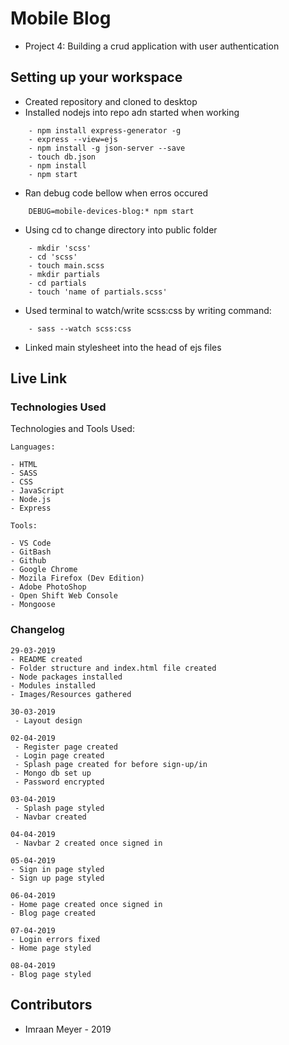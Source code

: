 # Mobile Blog
- Project 4: Building a crud application with user authentication

## Setting up your workspace
- Created repository and cloned to desktop
- Installed nodejs into repo adn started when working

```
    - npm install express-generator -g
    - express --view=ejs
    - npm install -g json-server --save
    - touch db.json
    - npm install
    - npm start
```
- Ran debug code bellow when erros occured
```
    DEBUG=mobile-devices-blog:* npm start
```

- Using cd to change directory into public folder

```
    - mkdir 'scss'
    - cd 'scss'
    - touch main.scss
    - mkdir partials
    - cd partials
    - touch 'name of partials.scss'
```

- Used terminal to watch/write scss:css by writing command:

```
    - sass --watch scss:css

```
- Linked main stylesheet into the head of ejs files


## Live Link



### Technologies Used

Technologies and Tools Used:

```
Languages:

- HTML
- SASS
- CSS
- JavaScript
- Node.js
- Express

```

```
Tools:

- VS Code
- GitBash
- Github
- Google Chrome
- Mozila Firefox (Dev Edition)
- Adobe PhotoShop
- Open Shift Web Console
- Mongoose

```

### Changelog

```
29-03-2019
- README created
- Folder structure and index.html file created
- Node packages installed
- Modules installed
- Images/Resources gathered
```

```
30-03-2019
 - Layout design
```

```
02-04-2019
 - Register page created
 - Login page created
 - Splash page created for before sign-up/in
 - Mongo db set up
 - Password encrypted
```

```
03-04-2019
 - Splash page styled
 - Navbar created
```

```
04-04-2019
 - Navbar 2 created once signed in 
```

```
05-04-2019
- Sign in page styled
- Sign up page styled

```

```
06-04-2019
- Home page created once signed in
- Blog page created

```

```
07-04-2019 
- Login errors fixed
- Home page styled
```

```
08-04-2019 
- Blog page styled

```


## Contributors

- Imraan Meyer - 2019
